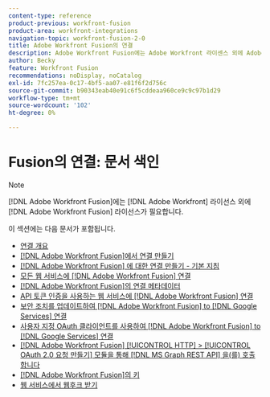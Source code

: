 ```yaml
---
content-type: reference
product-previous: workfront-fusion
product-area: workfront-integrations
navigation-topic: workfront-fusion-2-0
title: Adobe Workfront Fusion의 연결
description: Adobe Workfront Fusion에는 Adobe Workfront 라이센스 외에 Adobe Workfront Fusion 라이센스가 필요합니다.
author: Becky
feature: Workfront Fusion
recommendations: noDisplay, noCatalog
exl-id: 7fc257ea-0c17-4bf5-aa07-e81f6f2d756c
source-git-commit: b90343eab40e91c6f5cddeaa960ce9c9c97b1d29
workflow-type: tm+mt
source-wordcount: '102'
ht-degree: 0%

---
```


# Fusion의 연결: 문서 색인

<!-- Audited: 3/2024-->

>[!NOTE]
>
>[!DNL Adobe Workfront Fusion]에는 [!DNL Adobe Workfront] 라이선스 외에 [!DNL Adobe Workfront Fusion] 라이선스가 필요합니다.

이 섹션에는 다음 문서가 포함됩니다.

* [연결 개요](../../workfront-fusion/connections/about-connecting-wf-fusion-to-app-or-service.md)
* [ [!DNL Adobe Workfront Fusion]에서 연결 만들기](../../workfront-fusion/connections/connection-instruction-toc.md)
* [ [!DNL Adobe Workfront Fusion] 에 대한 연결 만들기 - 기본 지침](../../workfront-fusion/connections/connect-to-fusion-general.md)
* [모든 웹 서비스에  [!DNL Adobe Workfront Fusion] 연결](../../workfront-fusion/connections/connect-wf-fusion-to-any-web-service.md)
* [ [!DNL Adobe Workfront Fusion]의 연결 메타데이터](/help/quicksilver/workfront-fusion/connections/connection-metadata.md)
* [API 토큰 인증을 사용하는 웹 서비스에  [!DNL Adobe Workfront Fusion] 연결](../../workfront-fusion/connections/connect-wf-web-service-uses-api-token-auth.md)
* [보안 조치를 업데이트하여  [!DNL Adobe Workfront Fusion] to [!DNL Google Services] 연결](../../workfront-fusion/connections/connect-to-google-with-new-security-measures.md)
* [사용자 지정 OAuth 클라이언트를 사용하여  [!DNL Adobe Workfront Fusion] to [!DNL Google Services] 연결](../../workfront-fusion/connections/connect-fusion-to-google-using-oauth.md)
* [ [!DNL Adobe Workfront Fusion] [!UICONTROL HTTP] > [!UICONTROL OAuth 2.0 요청 만들기] 모듈을 통해  [!DNL MS Graph REST API] 을(를) 호출합니다](../../workfront-fusion/connections/call-the-ms-graph-rest-api.md)
* [ [!DNL Adobe Workfront Fusion]의 키](../../workfront-fusion/connections/keys.md)
* [웹 서비스에서 웹후크 받기](../../workfront-fusion/connections/receive-a-webhook-from-a-web-service.md)
